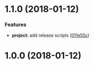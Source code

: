 <a name="1.1.0"></a>
# 1.1.0 (2018-01-12)


### Features

* **project:** add release scripts ([011e55c](https://github.com/SpoonX/plugin-discovery/commit/011e55c))



<a name="1.0.0"></a>
# 1.0.0 (2018-01-12)

